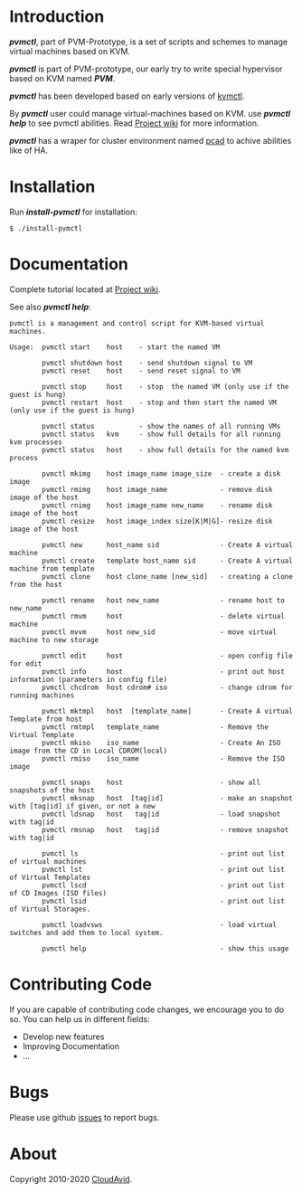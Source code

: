 # Introduction
**_pvmctl_**, part of PVM-Prototype, is a set of scripts and schemes to manage virtual machines based on KVM.

**_pvmctl_** is part of PVM-prototype, our early try to write special hypervisor based on KVM named **_PVM_**. 

**_pvmctl_** has been developed based on early versions of [kvmctl](http://www.linux-kvm.org/page/HowToConfigScript).

By **_pvmctl_** user could manage virtual-machines based on KVM. use **_pvmctl help_** to see pvmctl abilities. 
Read [Project wiki](https://github.com/CloudAvid/pvmctl/wiki) for more information.

**_pvmctl_** has a wraper for cluster environment named [pcad](https://github.com/CloudAvid/pcad) to achive abilities like of HA.

# Installation

Run **_install-pvmctl_** for installation:
```shell
$ ./install-pvmctl
```

# Documentation

Complete tutorial located at [Project wiki](https://github.com/CloudAvid/pvmctl/wiki).

See also **_pvmctl help_**:
```shell
pvmctl is a management and control script for KVM-based virtual machines.

Usage:  pvmctl start    host    - start the named VM

        pvmctl shutdown host    - send shutdown signal to VM
        pvmctl reset    host    - send reset signal to VM

        pvmctl stop     host    - stop  the named VM (only use if the guest is hung)
        pvmctl restart  host    - stop and then start the named VM (only use if the guest is hung)

        pvmctl status           - show the names of all running VMs
        pvmctl status   kvm     - show full details for all running kvm processes
        pvmctl status   host    - show full details for the named kvm process

        pvmctl mkimg    host image_name image_size  - create a disk image
        pvmctl rmimg    host image_name             - remove disk image of the host
        pvmctl rnimg    host image_name new_name    - rename disk image of the host
        pvmctl resize   host image_index size[K|M|G]- resize disk image of the host

        pvmctl new      host_name sid               - Create A virtual machine
        pvmctl create   template host_name sid      - Create A virtual machine from template
        pvmctl clone    host clone_name [new_sid]   - creating a clone from the host

        pvmctl rename   host new_name               - rename host to new_name
        pvmctl rmvm     host                        - delete virtual machine
        pvmctl mvvm     host new_sid                - move virtual machine to new storage

        pvmctl edit     host                        - open config file for edit
        pvmctl info     host                        - print out host information (parameters in config file)
        pvmctl chcdrom  host cdrom# iso             - change cdrom for running machines

        pvmctl mktmpl   host  [template_name]       - Create A virtual Template from host
        pvmctl rmtmpl   template_name               - Remove the Virtual Template
        pvmctl mkiso    iso_name                    - Create An ISO image from the CD in Local CDROM(local)
        pvmctl rmiso    iso_name                    - Remove the ISO image

        pvmctl snaps    host                        - show all snapshots of the host
        pvmctl mksnap   host  [tag|id]              - make an snapshot with [tag|id] if given, or not a new
        pvmctl ldsnap   host   tag|id               - load snapshot with tag|id
        pvmctl rmsnap   host   tag|id               - remove snapshot with tag|id

        pvmctl ls                                   - print out list of virtual machines
        pvmctl lst                                  - print out list of Virtual Templates
        pvmctl lscd                                 - print out list of CD Images (ISO files)
        pvmctl lsid                                 - print out list of Virtual Storages.

        pvmctl loadvsws                             - load virtual switches and add them to local system.

        pvmctl help                                 - show this usage
```

# Contributing Code
If you are capable of contributing code changes, we encourage you to do so. You can help us in different fields:
* Develop new features
* Improving Documentation
* ... 

# Bugs
 Please use github [issues](https://github.com/CloudAvid/pvmctl/issues) to report bugs. 
# About
Copyright 2010-2020 [CloudAvid](https://www.cloudavid.com).
